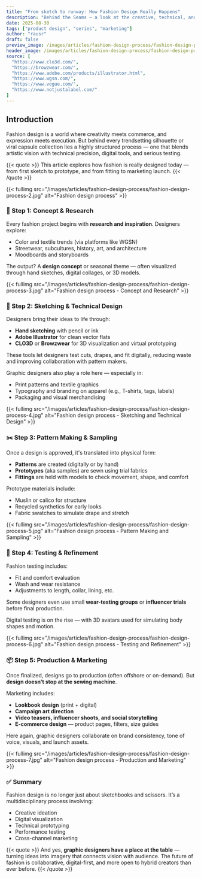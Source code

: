 ```yaml
---
title: "From sketch to runway: How Fashion Design Really Happens"
description: "Behind the Seams — a look at the creative, technical, and marketing layers that power modern fashion design."
date: 2025-08-30
tags: ["product design", "series", "marketing"]
author: "rausr"
draft: false
preview_image: /images/articles/fashion-design-process/fashion-design-process-8.jpg
header_image: /images/articles/fashion-design-process/fashion-design-process-1.jpg
source: [
  "https://www.clo3d.com/",
  "https://browzwear.com/",
  "https://www.adobe.com/products/illustrator.html",
  "https://www.wgsn.com/",
  "https://www.vogue.com/",
  "https://www.notjustalabel.com/"
]
---
```


## Introduction

Fashion design is a world where creativity meets commerce, and expression meets execution. But behind every trendsetting silhouette or viral capsule collection lies a highly structured process — one that blends artistic vision with technical precision, digital tools, and serious testing.

{{< quote >}}
This article explores how fashion is really designed today — from first sketch to prototype, and from fitting to marketing launch.
{{< /quote >}}

{{< fullimg src="/images/articles/fashion-design-process/fashion-design-process-2.jpg" alt="Fashion design process" >}}


### 🎨 Step 1: Concept & Research

Every fashion project begins with **research and inspiration**. Designers explore:
- Color and textile trends (via platforms like WGSN)
- Streetwear, subcultures, history, art, and architecture
- Moodboards and storyboards

The output? A **design concept** or seasonal theme — often visualized through hand sketches, digital collages, or 3D models.

{{< fullimg src="/images/articles/fashion-design-process/fashion-design-process-3.jpg" alt="Fashion design process - Concept and Research" >}}


### 🧵 Step 2: Sketching & Technical Design

Designers bring their ideas to life through:
- **Hand sketching** with pencil or ink
- **Adobe Illustrator** for clean vector flats
- **CLO3D** or **Browzwear** for 3D visualization and virtual prototyping

These tools let designers test cuts, drapes, and fit digitally, reducing waste and improving collaboration with pattern makers.

Graphic designers also play a role here — especially in:
- Print patterns and textile graphics
- Typography and branding on apparel (e.g., T-shirts, tags, labels)
- Packaging and visual merchandising

{{< fullimg src="/images/articles/fashion-design-process/fashion-design-process-4.jpg" alt="Fashion design process - Sketching and Technical Design" >}}


### ✂️ Step 3: Pattern Making & Sampling

Once a design is approved, it's translated into physical form:
- **Patterns** are created (digitally or by hand)
- **Prototypes** (aka samples) are sewn using trial fabrics
- **Fittings** are held with models to check movement, shape, and comfort

Prototype materials include:
- Muslin or calico for structure
- Recycled synthetics for early looks
- Fabric swatches to simulate drape and stretch


{{< fullimg src="/images/articles/fashion-design-process/fashion-design-process-5.jpg" alt="Fashion design process - Pattern Making and Sampling" >}}


### 🧪 Step 4: Testing & Refinement

Fashion testing includes:
- Fit and comfort evaluation
- Wash and wear resistance
- Adjustments to length, collar, lining, etc.

Some designers even use small **wear-testing groups** or **influencer trials** before final production.

Digital testing is on the rise — with 3D avatars used for simulating body shapes and motion.

{{< fullimg src="/images/articles/fashion-design-process/fashion-design-process-6.jpg" alt="Fashion design process - Testing and Refinement" >}}


### 📦 Step 5: Production & Marketing

Once finalized, designs go to production (often offshore or on-demand). But **design doesn’t stop at the sewing machine**.

Marketing includes:
- **Lookbook design** (print + digital)
- **Campaign art direction**
- **Video teasers, influencer shoots, and social storytelling**
- **E-commerce design** — product pages, filters, size guides

Here again, graphic designers collaborate on brand consistency, tone of voice, visuals, and launch assets.

{{< fullimg src="/images/articles/fashion-design-process/fashion-design-process-7.jpg" alt="Fashion design process - Production and Marketing" >}}


### ✅ Summary

Fashion design is no longer just about sketchbooks and scissors. It’s a multidisciplinary process involving:
- Creative ideation
- Digital visualization
- Technical prototyping
- Performance testing
- Cross-channel marketing

{{< quote >}}
And yes, **graphic designers have a place at the table** — turning ideas into imagery that connects vision with audience. The future of fashion is collaborative, digital-first, and more open to hybrid creators than ever before.
{{< /quote >}}